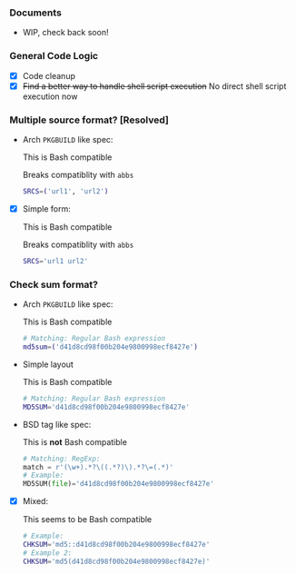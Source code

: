### Documents
- WIP, check back soon!

### General Code Logic
- [X] Code cleanup
- [X] ~~Find a better way to handle shell script execution~~ No direct shell script execution now

### Multiple source format? [Resolved]

- Arch `PKGBUILD` like spec:

  This is Bash compatible

  Breaks compatiblity with `abbs`
  ```bash
  SRCS=('url1', 'url2')
  ```

- [X] Simple form:

  This is Bash compatible

  Breaks compatiblity with `abbs`
  ```bash
  SRCS='url1 url2'
  ```


### Check sum format?

- Arch `PKGBUILD` like spec:

  This is Bash compatible
  ```bash
  # Matching: Regular Bash expression
  md5sum=('d41d8cd98f00b204e9800998ecf8427e')
  ```

- Simple layout

  This is Bash compatible
  ```bash
  # Matching: Regular Bash expression
  MD5SUM='d41d8cd98f00b204e9800998ecf8427e'
  ```

- BSD tag like spec:

  This is **not** Bash compatible
  ```python
  # Matching: RegExp:
  match = r'(\w+).*?\((.*?)\).*?\=(.*)'
  # Example:
  MD5SUM(file)='d41d8cd98f00b204e9800998ecf8427e'
  ```
- [X] Mixed:

  This seems to be Bash compatible
  ```bash
  # Example:
  CHKSUM='md5::d41d8cd98f00b204e9800998ecf8427e'
  # Example 2:
  CHKSUM='md5(d41d8cd98f00b204e9800998ecf8427e)'
  ```

